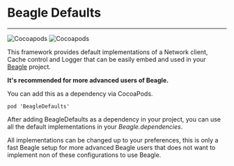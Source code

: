 # Beagle Defaults
<hr>

![Cocoapods](https://img.shields.io/cocoapods/v/BeagleDefaults?label=Beagle-Defaults)
![Cocoapods](https://img.shields.io/cocoapods/v/Beagle?label=Beagle)

This framework provides default implementations of a Network client, Cache control and Logger that can be easily embed and used in your [Beagle](https://github.com/ZupIT/beagle) project.

**It's recommended for more advanced users of Beagle.**

You can add this as a dependency via CocoaPods.

```
pod 'BeagleDefaults'
```

After adding BeagleDefaults as a dependency in your project, you can use all the default implementations in your _Beagle.dependencies_.

All implementations can be changed up to your preferences, this is only a fast Beagle setup for more advanced Beagle users that does not want to implement non of these configurations to use Beagle.